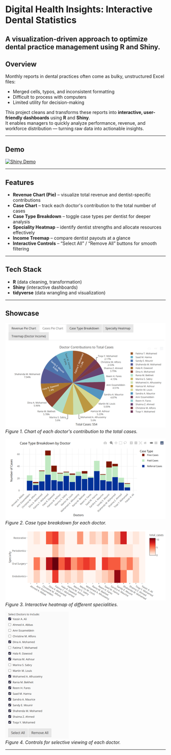 # Digital Health Insights: Interactive Dental Statistics  

**A visualization-driven approach to optimize dental practice management using R and Shiny.**  
---


## Overview  

Monthly reports in dental practices often come as bulky, unstructured Excel files:  
- Merged cells, typos, and inconsistent formatting  
- Difficult to process with computers  
- Limited utility for decision-making  

This project cleans and transforms these reports into **interactive, user-friendly dashboards** using **R** and **Shiny**.  
It enables managers to quickly analyze performance, revenue, and workforce distribution — turning raw data into actionable insights.  

---
## Demo


[![Shiny Demo](https://img.shields.io/badge/Live_Demo-Shiny-1f77b4?style=for-the-badge&logo=r)](https://patrickmichael.shinyapps.io/Patrick-Michael-University/)


---

## Features  

- **Revenue Chart (Pie)** – visualize total revenue and dentist-specific contributions  
- **Case Chart** – track each doctor's contribution to the total number of cases 
- **Case Type Breakdown** – toggle case types per dentist for deeper analysis  
- **Speciality Heatmap** – identify dentist strengths and allocate resources effectively  
- **Income Treemap** – compare dentist payouts at a glance  
- **Interactive Controls** – “Select All” / “Remove All” buttons for smooth filtering  

---

## Tech Stack  

- **R** (data cleaning, transformation)  
- **Shiny** (interactive dashboards)  
- **tidyverse** (data wrangling and visualization)  

---


## Showcase

<p align="left">
  <img src="./Showcase/case-chart.png" width="550" alt="Revenue dashboard"/><br>
  <em>Figure 1. Chart of each doctor's contribution to the total cases.</em>
</p>

<p align="left">
  <img src="./Showcase/case-type.png" width="550" alt="Revenue dashboard"/><br>
  <em>Figure 2. Case type breakdown for each doctor.</em>
</p>


<p align="left">
  <img src="./Showcase/heatmap.png" width="550" alt="Revenue dashboard"/><br>
  <em>Figure 3. Interactive heatmap of different specialities.</em>
</p>


<p align="left">
  <img src="./Showcase/controls.png" width="200" alt="Revenue dashboard"/><br>
  <em>Figure 4. Controls for selective viewing of each doctor.</em>
</p>

---




